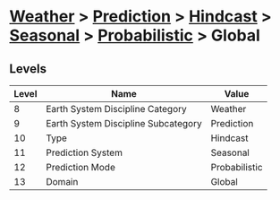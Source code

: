 # [Weather](../../../../..) > [Prediction](../../../..) > [Hindcast](../../..) > [Seasonal](../..) > [Probabilistic](..) > Global

## Levels

| Level | Name | Value |
|-----|-----|-----|
| 8 | Earth System Discipline Category | Weather |
| 9 | Earth System Discipline Subcategory | Prediction |
| 10 | Type | Hindcast |
| 11 | Prediction System | Seasonal |
| 12 | Prediction Mode | Probabilistic |
| 13 | Domain | Global |
